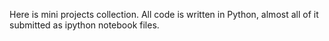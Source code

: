 Here is mini projects collection. 
All code is written in Python, almost all of it submitted as ipython notebook files. 
